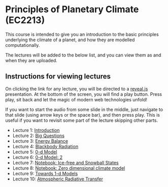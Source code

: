 # Principles of Planetary Climate (EC2213)

This course is intended to give you an introduction to
the basic principles underlying the climate of a planet,
and how they are modelled computationally.

The lectures will be added to the below list, and you can
view them as and when they are uploaded.

## Instructions for viewing lectures

On clicking the link for any lecture, you will be directed
to a [reveal.js](https://revealjs.com/) presentation. At the
bottom of the screen, you will find a play button. Press play,
sit back and let the magic of modern web technologies unfold!

If you want to start the audio from some slide in the middle,
just navigate to that slide (using arrow keys or the space bar),
and then press play. This is useful if you want to revisit some
part of the lecture skipping other parts.

* Lecture 1: [Introduction](./slides/lecture1/index.html)
* Lecture 2: [Big Questions](./slides/lecture2/index.html)
* Lecture 3: [Energy Balance](./slides/lecture2.1/index.html)
* Lecture 4: [Blackbody Radiation](./slides/lecture3.1/index.html)
* Lecture 5: [0-d Model](./slides/lecture3.2/index.html)
* Lecture 6: [0-d Model: 2](./slides/lecture4.1/index.html)
* Lecture 7: [Notebook: Ice-free and Snowball States](./slides/lecture4.2/index.html)
* Lecture 8: [Notebook: Zero dimensional climate model](./slides/lecture5.1/index.html)
* Lecture 9: [Towards 1-d Models](./slides/lecture6.1/index.html)
* Lecture 10: [Atmospheric Radiative Transfer](./slides/lecture6.2/index.html)
